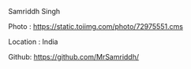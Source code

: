 Samriddh Singh

Photo : https://static.toiimg.com/photo/72975551.cms

Location : India

Github: https://github.com/MrSamriddh/
